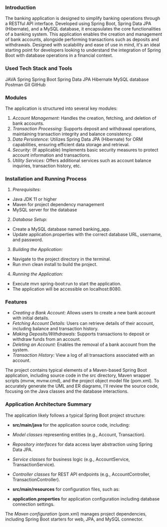 ### Introduction

The banking application is designed to simplify banking operations through a RESTful API interface. Developed using Spring Boot, Spring Data JPA (Hibernate), and a MySQL database, it encapsulates the core functionalities of a banking system. This application enables the creation and management of bank accounts, alongside performing transactions such as deposits and withdrawals. Designed with scalability and ease of use in mind, it's an ideal starting point for developers looking to understand the integration of Spring Boot with database operations in a financial context.

### Used Tech Stack and Tools

JAVA
Spring
Spring Boot
Spring Data JPA
Hibernate
MySQL database
Postman
Git
GitHub

### Modules

The application is structured into several key modules:

1. *Account Management:* Handles the creation, fetching, and deletion of bank accounts.
2. *Transaction Processing:* Supports deposit and withdrawal operations, maintaining transaction integrity and balance consistency.
3. *Data Persistence:* Utilizes Spring Data JPA (Hibernate) for ORM capabilities, ensuring efficient data storage and retrieval.
4. *Security:* (If applicable) Implements basic security measures to protect account information and transactions.
5. *Utility Services:* Offers additional services such as account balance inquiries, transaction history, etc.

### Installation and Running Process

1. *Prerequisites:*
- Java JDK 11 or higher
- Maven for project dependency management
- MySQL server for the database

2. *Database Setup:*
- Create a MySQL database named banking_app.
- Update application.properties with the correct database URL, username, and password.

3. *Building the Application:*
- Navigate to the project directory in the terminal.
- Run mvn clean install to build the project.

4. *Running the Application:*
- Execute mvn spring-boot:run to start the application.
- The application will be accessible on localhost:8080.

### Features

- *Creating a Bank Account:* Allows users to create a new bank account with initial details.
- *Fetching Account Details:* Users can retrieve details of their account, including balance and transaction history.
- *Making Deposits/Withdrawals:* Supports transactions to deposit or withdraw funds from an account.
- *Deleting an Account:* Enables the removal of a bank account from the system.
- *Transaction History:* View a log of all transactions associated with an account.

The project contains typical elements of a Maven-based Spring Boot application, including source code in the src directory, Maven wrapper scripts (mvnw, mvnw.cmd), and the project object model file (pom.xml). To accurately generate the UML and ER diagrams, I'll review the source code, focusing on the Java classes and the database interactions.

### Application Architecture Summary

The application likely follows a typical Spring Boot project structure:

- **src/main/java** for the application source code, including:
- *Model classes* representing entities (e.g., Account, Transaction).
- *Repository interfaces* for data access layer abstraction using Spring Data JPA.
- *Service classes* for business logic (e.g., AccountService, TransactionService).
- *Controller classes* for REST API endpoints (e.g., AccountController, TransactionController).

- **src/main/resources** for configuration files, such as:
- **application.properties** for application configuration including database connection settings.

The *Maven configuration* (pom.xml) manages project dependencies, including Spring Boot starters for web, JPA, and MySQL connector.
